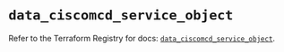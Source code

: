 # `data_ciscomcd_service_object`

Refer to the Terraform Registry for docs: [`data_ciscomcd_service_object`](https://registry.terraform.io/providers/ciscodevnet/ciscomcd/25.9.1/docs/data-sources/service_object).
